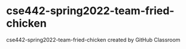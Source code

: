 # cse442-spring2022-team-fried-chicken
cse442-spring2022-team-fried-chicken created by GitHub Classroom
